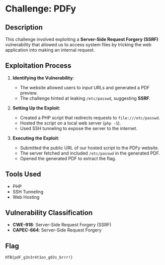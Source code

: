 # Challenge: PDFy

## Description
This challenge involved exploiting a **Server-Side Request Forgery (SSRF)** vulnerability that allowed us to access system files by tricking the web application into making an internal request.

## Exploitation Process
1. **Identifying the Vulnerability**:
   - The website allowed users to input URLs and generated a PDF preview.
   - The challenge hinted at leaking `/etc/passwd`, suggesting **SSRF**.

2. **Setting Up the Exploit**:
   - Created a PHP script that redirects requests to `file:///etc/passwd`.
   - Hosted the script on a local web server (`php -S`).
   - Used SSH tunneling to expose the server to the internet.

3. **Executing the Exploit**:
   - Submitted the public URL of our hosted script to the PDFy website.
   - The server fetched and included `/etc/passwd` in the generated PDF.
   - Opened the generated PDF to extract the flag.

## Tools Used
- PHP
- SSH Tunneling
- Web Hosting

## Vulnerability Classification
- **CWE-918**: Server-Side Request Forgery (SSRF)
- **CAPEC-664**: Server-Side Request Forgery

## Flag
`HTB{pdF_g3n3r4t1on_g03s_brrr!}`
